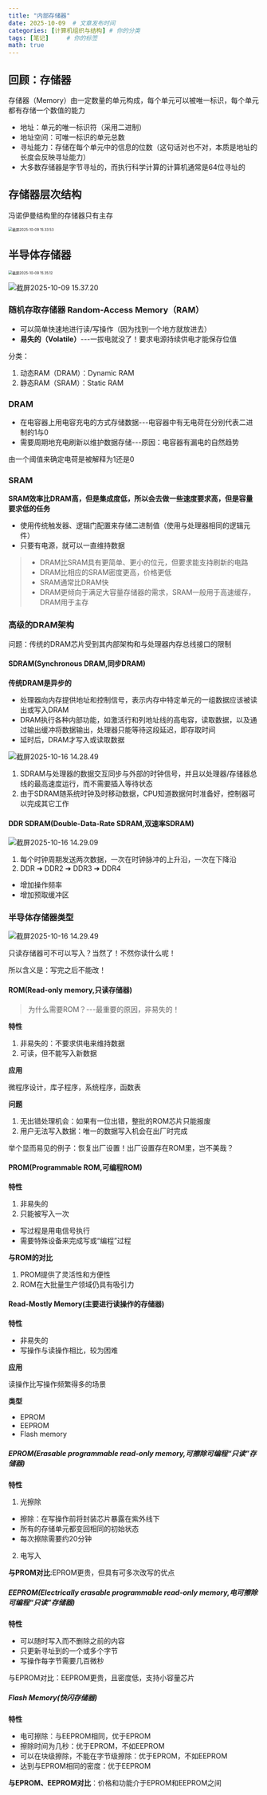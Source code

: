 ```yaml
---
title: "内部存储器"
date: 2025-10-09  # 文章发布时间
categories: [计算机组织与结构] # 你的分类
tags: [笔记]     # 你的标签
math: true
---
```


## 回顾：存储器

存储器（Memory）由一定数量的单元构成，每个单元可以被唯一标识，每个单元都有存储一个数值的能力

- 地址：单元的唯一标识符（采用二进制）
- 地址空间：可唯一标识的单元总数
- 寻址能力：存储在每个单元中的信息的位数（这句话对也不对，本质是地址的长度会反映寻址能力）
- 大多数存储器是字节寻址的，而执行科学计算的计算机通常是64位寻址的



## 存储器层次结构

冯诺伊曼结构里的存储器只有主存

<img src="https://cdn.jsdelivr.net/gh/HEYWEEN/images@main/images%E6%88%AA%E5%B1%8F2025-10-09%2015.33.53.png" alt="截屏2025-10-09 15.33.53" style="zoom:50%;" />



## 半导体存储器

<img src="https://cdn.jsdelivr.net/gh/HEYWEEN/images@main/images%E6%88%AA%E5%B1%8F2025-10-09%2015.35.12.png" alt="截屏2025-10-09 15.35.12" style="zoom: 50%;" />

![截屏2025-10-09 15.37.20](https://cdn.jsdelivr.net/gh/HEYWEEN/images@main/images%E6%88%AA%E5%B1%8F2025-10-09%2015.37.20.png)

### 随机存取存储器 Random-Access Memory（RAM）

- 可以简单快速地进行读/写操作（因为找到一个地方就放进去）
- **易失的（Volatile）**---一拔电就没了！要求电源持续供电才能保存位值

分类：

1. 动态RAM（DRAM）：Dynamic RAM
2. 静态RAM（SRAM）：Static RAM

### DRAM

- 在电容器上用电容充电的方式存储数据---电容器中有无电荷在分别代表二进制的1与0
- 需要周期地充电刷新以维护数据存储---原因：电容器有漏电的自然趋势

由一个阈值来确定电荷是被解释为1还是0 

### SRAM

**SRAM效率比DRAM高，但是集成度低，所以会去做一些速度要求高，但是容量要求低的任务**

- 使用传统触发器、逻辑门配置来存储二进制值（使用与处理器相同的逻辑元件）
- 只要有电源，就可以一直维持数据



> - DRAM比SRAM具有更简单、更小的位元，但要求能支持刷新的电路
> - DRAM比相应的SRAM密度更高，价格更低
> - SRAM通常比DRAM快
> - DRAM更倾向于满足大容量存储器的需求，SRAM一般用于高速缓存，DRAM用于主存



### 高级的DRAM架构

问题：传统的DRAM芯片受到其内部架构和与处理器内存总线接口的限制

#### SDRAM(Synchronous DRAM,同步DRAM)

**传统DRAM是异步的**

- 处理器向内存提供地址和控制信号，表示内存中特定单元的一组数据应该被读出或写入DRAM
- DRAM执行各种内部功能，如激活行和列地址线的高电容，读取数据，以及通过输出缓冲将数据输出，处理器只能等待这段延迟，即存取时间
- 延时后，DRAM才写入或读取数据



![截屏2025-10-16 14.28.49](https://cdn.jsdelivr.net/gh/HEYWEEN/images@main/images%E6%88%AA%E5%B1%8F2025-10-16%2014.28.49.png)

1. SDRAM与处理器的数据交互同步与外部的时钟信号，并且以处理器/存储器总 线的最高速度运行，而不需要插入等待状态 
2. 由于SDRAM随系统时钟及时移动数据，CPU知道数据何时准备好，控制器可 以完成其它工作

#### DDR SDRAM(Double-Data-Rate SDRAM,双速率SDRAM)

![截屏2025-10-16 14.29.09](https://cdn.jsdelivr.net/gh/HEYWEEN/images@main/images%E6%88%AA%E5%B1%8F2025-10-16%2014.29.09.png)

1. 每个时钟周期发送两次数据，一次在时钟脉冲的上升沿，一次在下降沿
2. DDR ➔ DDR2 ➔ DDR3 ➔ DDR4

- 增加操作频率
- 增加预取缓冲区



### 半导体存储器类型

![截屏2025-10-16 14.29.49](https://cdn.jsdelivr.net/gh/HEYWEEN/images@main/images%E6%88%AA%E5%B1%8F2025-10-16%2014.29.49.png)

只读存储器可不可以写入？当然了！不然你读什么呢！

所以含义是：写完之后不能改！



#### ROM(Read-only memory,只读存储器)

> 为什么需要ROM？---最重要的原因，非易失的！


**特性**

1. 非易失的：不要求供电来维持数据
2. 可读，但不能写入新数据

**应用**

微程序设计，库子程序，系统程序，函数表

**问题**

1. 无出错处理机会：如果有一位出错，整批的ROM芯片只能报废
2. 用户无法写入数据：唯一的数据写入机会在出厂时完成



举个显而易见的例子：恢复出厂设置！出厂设置存在ROM里，岂不美哉？



#### PROM(Programmable ROM,可编程ROM)

**特性**

1. 非易失的
2. 只能被写入一次

- 写过程是用电信号执行
- 需要特殊设备来完成写或“编程”过程

**与ROM的对比**

1. PROM提供了灵活性和方便性
2. ROM在大批量生产领域仍具有吸引力



#### Read-Mostly Memory(主要进行读操作的存储器)

**特性**

- 非易失的
- 写操作与读操作相比，较为困难

**应用**

读操作比写操作频繁得多的场景

**类型**

- EPROM
- EEPROM
- Flash memory



##### EPROM(Erasable programmable read-only memory,可擦除可编程“只读”存储器)

**特性**

1. 光擦除

- 擦除：在写操作前将封装芯片暴露在紫外线下
- 所有的存储单元都变回相同的初始状态
- 每次擦除需要约20分钟

2. 电写入

**与PROM对比**:EPROM更贵，但具有可多次改写的优点



##### EEPROM(Electrically erasable programmable read-only memory,电可擦除可编程“只读”存储器)

**特性**

- 可以随时写入而不删除之前的内容
- 只更新寻址到的一个或多个字节
- 写操作每字节需要几百微秒

与EPROM对比：EEPROM更贵，且密度低，支持小容量芯片



##### Flash Memory(快闪存储器)

**特性**

- 电可擦除：与EEPROM相同，优于EPROM
- 擦除时间为几秒：优于EPROM，不如EEPROM
- 可以在块级擦除，不能在字节级擦除：优于EPROM，不如EEPROM
- 达到与EPROM相同的密度：优于EEPROM

**与EPROM、EEPROM对比**：价格和功能介于EPROM和EEPROM之间